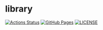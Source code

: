 # library

[![Actions Status](https://github.com/rsk0315/library/workflows/verify/badge.svg)](https://github.com/rsk0315/library/actions)
[![GitHub Pages](https://img.shields.io/static/v1?label=GitHub+Pages&message=+&color=brightgreen&logo=github)](https://rsk0315.github.io/library/)
[![LICENSE](https://img.shields.io/pypi/l/online-judge-verify-helper.svg)](https://github.com/kmyk/online-judge-verify-helper/blob/master/LICENSE)
